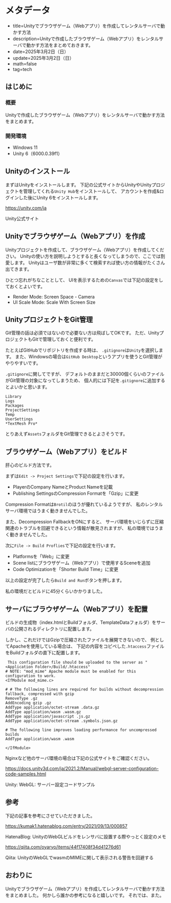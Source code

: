 # メタデータ
- title=Unityでブラウザゲーム（Webアプリ）を作成してレンタルサーバで動かす方法
- description=Unityで作成したブラウザゲーム（Webアプリ）をレンタルサーバで動かす方法をまとめておきます。
- date=2025年3月2日（日）
- update=2025年3月2日（日）
- math=false
- tag=tech

## はじめに

### 概要

Unityで作成したブラウザゲーム（Webアプリ）をレンタルサーバで動かす方法をまとめます。

### 開発環境

- Windows 11
- Unity 6（6000.0.39f1）

## Unityのインストール

まずはUnityをインストールします。
下記の公式サイトからUnityやUnityプロジェクトを管理してくれる`Unity Hub`をインストールして、
アカウントを作成&ログインした後にUnity 6をインストールします。

https://unity.com/ja

Unity公式サイト

## Unityでブラウザゲーム（Webアプリ）を作成

Unityプロジェクトを作成して、ブラウザゲーム（Webアプリ）を作成してください。
Unityの使い方を説明しようとすると長くなってしまうので、ここでは割愛します。
Unityはユーザ数が非常に多くて検索すれば使い方の情報がたくさん出てきます。

ひとつ忘れがちなこととして、
UIを表示するための`Canvas`では下記の設定をしておくとよいです。

- Render Mode: Screen Space - Camera
- UI Scale Mode: Scale With Screen Size

## UnityプロジェクトをGit管理

Git管理の話は必須ではないので必要ない方は飛ばしてOKです。
ただ、UnityプロジェクトもGitで管理しておくと便利です。

たとえばGitHubでリポジトリを作成する時は、
`.gitignore`は`Unity`を選択します。
また、Windowsの場合は`GitHub Desktop`というアプリを使うとGit管理がやりやすいです。

`.gitignore`に関してですが、
デフォルトのままだと30000個くらいのファイルがGit管理の対象になってしまうため、
個人的には下記を`.gitignore`に追加するとよいかと思います。

```
Library
Logs
Packages
ProjectSettings
Temp
UserSettings
*TextMesh Pro*
```

とりあえず`Assets`フォルダをGit管理できるとよさそうです。

## ブラウザゲーム（Webアプリ）をビルド

肝心のビルド方法です。

まずは`Edit -> Project Settings`で下記の設定を行います。

- PlayerのCompany NameとProduct Nameを記載
- Publishing SettingsのCompression Formatを「Gzip」に変更

Compression Formatは`Brotil`のほうが優れているようですが、
私のレンタルサーバ環境ではうまく動きませんでした。

また、Decompression FallbackをONにすると、
サーバ環境をいじらずに圧縮関連のトラブルを回避できるという情報が散見されますが、
私の環境ではうまく動きませんでした。

次に`File -> Build Proflies`で下記の設定を行います。

- Platformsを「Web」に変更
- Scene listにブラウザゲーム（Webアプリ）で使用するSceneを追加
- Code Optimizationを「Shorter Build Time」に変更

以上の設定が完了したら`Build and Run`ボタンを押します。

私の環境だとビルドに45分くらいかかりました。

## サーバにブラウザゲーム（Webアプリ）を配置

ビルドの生成物（index.htmlとBuildフォルダ、TemplateDataフォルダ）をサーバの公開されるディレクトリに配置します。

しかし、これだけではGzipで圧縮されたファイルを展開できないので、
例としてApacheを使用している場合は、
下記の内容をコピペした`.htaccess`ファイルをBuildフォルダの直下に配置します。

```
 This configuration file should be uploaded to the server as "<Application Folder>/Build/.htaccess"
# NOTE: "mod_mime" Apache module must be enabled for this configuration to work.
<IfModule mod_mime.c>

# # The following lines are required for builds without decompression fallback, compressed with gzip
RemoveType .gz
AddEncoding gzip .gz
AddType application/octet-stream .data.gz
AddType application/wasm .wasm.gz
AddType application/javascript .js.gz
AddType application/octet-stream .symbols.json.gz

# The following line improves loading performance for uncompressed builds
AddType application/wasm .wasm

</IfModule>
```

Nginxなど他のサーバ環境の場合は下記の公式サイトをご確認ください。

https://docs.unity3d.com/ja/2021.2/Manual/webgl-server-configuration-code-samples.html

Unity: WebGL: サーバー設定コードサンプル

## 参考
下記の記事を参考にさせていただきました。

https://kumak1.hatenablog.com/entry/2021/09/13/000857

HatenaBlog: UnityのWebGLビルドをレンサバに設置する際やっとく設定のメモ

https://qiita.com/oyaryo/items/44f17408f34d41276d61

Qiita: UnityのWebGLでwasmのMIMEに関して表示される警告を回避する

## おわりに

Unityでブラウザゲーム（Webアプリ）を作成してレンタルサーバで動かす方法をまとめました。
何かしら誰かの参考になると嬉しいです。
それでは、また。
